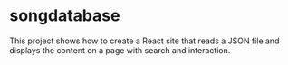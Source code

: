 # songdatabase

This project shows how to create a React site that reads a JSON file and displays the content on a page with search and interaction.